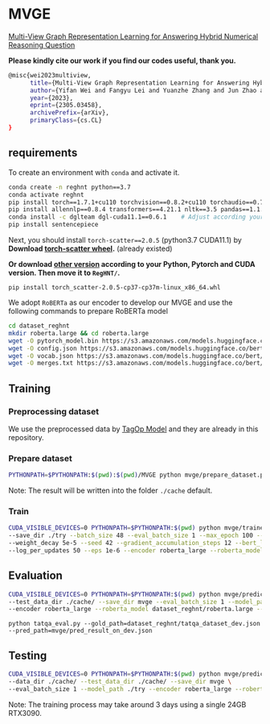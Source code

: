 # MVGE

[Multi-View Graph Representation Learning for Answering Hybrid Numerical Reasoning Question](https://scholar.google.com.hk/citations?view_op=view_citation&hl=zh-CN&user=Kmp8kVMAAAAJ&citation_for_view=Kmp8kVMAAAAJ:u5HHmVD_uO8C)

__Please kindly cite our work if you find our codes useful, thank you.__
```bash
@misc{wei2023multiview,
      title={Multi-View Graph Representation Learning for Answering Hybrid Numerical Reasoning Question}, 
      author={Yifan Wei and Fangyu Lei and Yuanzhe Zhang and Jun Zhao and Kang Liu},
      year={2023},
      eprint={2305.03458},
      archivePrefix={arXiv},
      primaryClass={cs.CL}
}
```



## requirements

To create an environment with `conda` and activate it.

```bash
conda create -n reghnt python==3.7
conda activate reghnt
pip install torch==1.7.1+cu110 torchvision==0.8.2+cu110 torchaudio==0.7.2 -f https://download.pytorch.org/whl/torch_stable.html     # Adjust according to your CUDA version
pip install allennlp==0.8.4 transformers==4.21.1 nltk==3.5 pandas==1.1.5 numpy==1.21.6
conda install -c dglteam dgl-cuda11.1==0.6.1    # Adjust according your CUDA version
pip install sentencepiece
```
Next, you should install `torch-scatter==2.0.5` (python3.7 CUDA11.1) by
__Download [torch-scatter wheel](https://data.pyg.org/whl/torch-1.7.0%2Bcu110/torch_scatter-2.0.5-cp37-cp37m-win_amd64.whl).__ (already existed)

__Or download [other version](https://pytorch-geometric.com/whl/) according to your Python, Pytorch and CUDA version. Then move it to `RegHNT/`.__
```
pip install torch_scatter-2.0.5-cp37-cp37m-linux_x86_64.whl
```

We adopt `RoBERTa` as our encoder to develop our MVGE and use the following commands to prepare RoBERTa model
```bash
cd dataset_reghnt
mkdir roberta.large && cd roberta.large
wget -O pytorch_model.bin https://s3.amazonaws.com/models.huggingface.co/bert/roberta-large-pytorch_model.bin
wget -O config.json https://s3.amazonaws.com/models.huggingface.co/bert/roberta-large-config.json
wget -O vocab.json https://s3.amazonaws.com/models.huggingface.co/bert/roberta-large-vocab.json
wget -O merges.txt https://s3.amazonaws.com/models.huggingface.co/bert/roberta-large-merges.txt
```

## Training

### Preprocessing dataset
We use the preprocessed data by [TagOp Model](https://github.com/NExTplusplus/tat-qa) and they are already in this repository.

### Prepare dataset

```bash
PYTHONPATH=$PYTHONPATH:$(pwd):$(pwd)/MVGE python mvge/prepare_dataset.py --mode [train/dev/test]
```

Note: The result will be written into the folder `./cache` default.

### Train
```bash
CUDA_VISIBLE_DEVICES=0 PYTHONPATH=$PYTHONPATH:$(pwd) python mvge/trainer.py --data_dir ./cache/ \
--save_dir ./try --batch_size 48 --eval_batch_size 1 --max_epoch 100 --warmup 0.06 --optimizer adam --learning_rate 1e-4 \
--weight_decay 5e-5 --seed 42 --gradient_accumulation_steps 12 --bert_learning_rate 1e-5 --bert_weight_decay 0.01 \
--log_per_updates 50 --eps 1e-6 --encoder roberta_large --roberta_model dataset_reghnt/roberta.large
```

## Evaluation
```bash
CUDA_VISIBLE_DEVICES=0 PYTHONPATH=$PYTHONPATH:$(pwd) python mvge/predictor.py --data_dir ./cache/ \
--test_data_dir ./cache/ --save_dir mvge --eval_batch_size 1 --model_path ./try \
--encoder roberta_large --roberta_model dataset_reghnt/roberta.large --mode dev
```
```
python tatqa_eval.py --gold_path=dataset_reghnt/tatqa_dataset_dev.json --pred_path=mvge/pred_result_on_dev.json
```

## Testing
```bash
CUDA_VISIBLE_DEVICES=0 PYTHONPATH=$PYTHONPATH:$(pwd) python mvge/predictor.py \
--data_dir ./cache/ --test_data_dir ./cache/ --save_dir mvge \
--eval_batch_size 1 --model_path ./try --encoder roberta_large --roberta_model dataset_reghnt/roberta.large --mode test
```

Note: The training process may take around 3 days using a single 24GB RTX3090.


